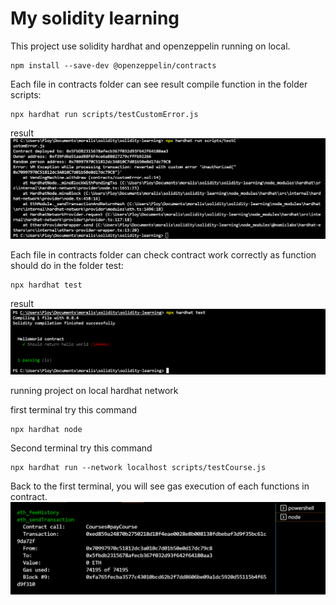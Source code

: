# My solidity learning

This project use solidity hardhat and openzeppelin running on local.

```shell
npm install --save-dev @openzeppelin/contracts
```

Each file in contracts folder can see result compile function in the folder scripts:

```shell
npx hardhat run scripts/testCustomError.js
```

result
![custome error](https://github.com/Thanasornsawan/solidity-learning/blob/main/result.PNG?raw=true)

Each file in contracts folder can check contract work correctly as function should do in the folder test:

```shell
npx hardhat test
```
result
![custome error](https://github.com/Thanasornsawan/solidity-learning/blob/main/hello.PNG?raw=true)

running project on local hardhat network

first terminal try this command
```shell
npx hardhat node
```

Second terminal try this command
```shell
npx hardhat run --network localhost scripts/testCourse.js
```

Back to the first terminal, you will see gas execution of each functions in contract.
![local result](https://github.com/Thanasornsawan/solidity-learning/blob/main/local1.PNG?raw=true)